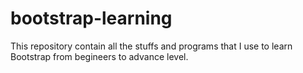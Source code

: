# bootstrap-learning
This repository contain all the stuffs and programs that I use to learn Bootstrap from begineers to advance level.
